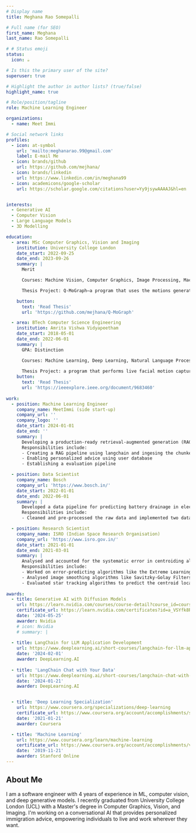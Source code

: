 ```yaml
---
# Display name
title: Meghana Rao Somepalli

# Full name (for SEO)
first_name: Meghana
last_name: Rao Somepalli

# # Status emoji
status:
  icon: ☕️

# Is this the primary user of the site?
superuser: true

# Highlight the author in author lists? (true/false)
highlight_name: true

# Role/position/tagline
role: Machine Learning Engineer

organizations:
  - name: Meet Immi

# Social network links
profiles:
  - icon: at-symbol
    url: 'mailto:meghanarao.99@gmail.com'
    label: E-mail Me
  - icon: brands/github
    url: https://github.com/mejhana/
  - icon: brands/linkedin
    url: https://www.linkedin.com/in/meghana99
  - icon: academicons/google-scholar
    url: https://scholar.google.com/citations?user=Yy9jsywAAAAJ&hl=en


interests:
  - Generative AI
  - Computer Vision
  - Large Language Models
  - 3D Modelling

education:
  - area: MSc Computer Graphics, Vision and Imaging
    institution: University College London
    date_start: 2022-09-25
    date_end: 2023-09-26
    summary: |
      Merit 

      Courses: Machine Vision, Computer Graphics, Image Processing, Machine Learning in Visual Computing, Acquisition and Processing of 3D Geometry, Inverse Problems in Imaging, Computational Modelling for Biomedical Imaging and Machine Learning in Medical Imaging

      Thesis Project: Q-MoGraph—a program that uses the motions generated from a generative model like VQ-VAE sampled using a transformer to generate new motions that follow a user-defined path while performing specific actions.

    button:
      text: 'Read Thesis'
      url: 'https://github.com/mejhana/Q-MoGraph'

  - area: BTech Computer Science Engineering
    institution: Amrita Vishwa Vidyapeetham
    date_start: 2018-05-01
    date_end: 2022-06-01
    summary: |
      GPA: Distinction

      Courses: Machine Learning, Deep Learning, Natural Language Processing
      
      Thesis Project: a program that performs live facial motion capture using a single camera to calculate facial motion tracking data that drove the weights of blendshapes of a 3D face model.
    button:
      text: 'Read Thesis'
      url: 'https://ieeexplore.ieee.org/document/9683460'
      
work:
  - position: Machine Learning Engineer 
    company_name: MeetImmi (side start-up)
    company_url: ''
    company_logo: ''
    date_start: 2024-01-01
    date_end: ''
    summary: |
      Developing a production-ready retrieval-augmented generation (RAG) based conversational AI assistant that provides personalised immigration advice to empower people to live and work wherever they want. 
      Responsibilities include:
      - Creating a RAG pipeline using langchain and ingesing the chunked and parsed data scraped from official government websites
      - Enabling personalized advice using user database
      - Establishing a evaluation pipeline

  - position: Data Scientist
    company_name: Bosch
    company_url: 'https://www.bosch.in/'
    date_start: 2022-01-01
    date_end: 2022-06-01
    summary: |
      Developed a data pipeline for predicting battery drainage in electric vehicles and analysing influential features to analyse the necessary sensors for data collection.
      Responsibilities include:
      - Cleaned and pre-processed the raw data and implemented two data architectures: segmenting and bucketting models 

  - position: Research Scientist
    company_name: ISRO (Indian Space Research Organisation)
    company_url: 'https://www.isro.gov.in/'
    date_start: 2021-01-01
    date_end: 2021-03-01
    summary: |
      Analysed and accounted for the systematic error in centroiding algorithms like Centre of Mass (CoM) to increase the accuracy of finding the centre of star images. 
      Responsibilities include:
      - Worked on error-predicting algorithms like the Extreme Learning Machine with Bat algorithm as an optimiser (BA-ELM), 1D Gaussian Fitting, and Fast Gaussian Fitting; BA-ELM algorithm increased the accuracy of the CoM algorithm by 40%
      - Analysed image smoothing algorithms like Savitzky-Golay Filters and their effect on CoM accuracy
      - Evaluated star tracking algorithms to predict the centroid locations for faster extraction of stars from an image
      
awards:
  - title: Generative AI with Diffusion Models
    url: https://learn.nvidia.com/courses/course-detail?course_id=course-v1:DLI+S-FX-14+V1
    certificate_url: https://learn.nvidia.com/certificates?id=a_VSYfk8ReKvK7eiIA1xmQ
    date: '2024-05-25'
    awarder: Nvidia
    # icon: Nvidia
    # summary: |
      
  - title: LangChain for LLM Application Development
    url: https://www.deeplearning.ai/short-courses/langchain-for-llm-application-development
    date: '2024-02-01'
    awarder: DeepLearning.AI
 
  - title: 'LangChain Chat with Your Data'
    url: https://www.deeplearning.ai/short-courses/langchain-chat-with-your-data/
    date: '2024-01-21'
    awarder: DeepLearning.AI


  - title: 'Deep Learning Specialization'
    url: https://www.coursera.org/specializations/deep-learning
    certificate_url: https://www.coursera.org/account/accomplishments/specialization/PMKWEPRFKHBT
    date: '2021-01-21'
    awarder: Coursera

  - title: 'Machine Learning'
    url: https://www.coursera.org/learn/machine-learning
    certificate_url: https://www.coursera.org/account/accomplishments/verify/U3HZMLEKY9G3
    date: '2019-11-21'
    awarder: Stanford Online
---
```


## About Me

I am a software engineer with 4 years of experience in ML, computer vision, and deep generative models. I recently graduated from University College London (UCL) with a Master's degree in Computer Graphics, Vision, and Imaging. I'm working on a conversational AI that provides personalized immigration advice, empowering individuals to live and work wherever they want.
